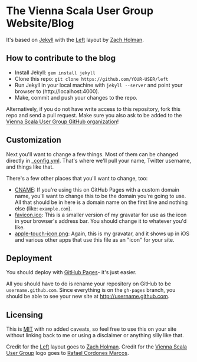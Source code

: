 # The Vienna Scala User Group Website/Blog

It's based on [Jekyll](https://github.com/mojombo/jekyll) with the [Left](https://github.com/holman/left) layout by [Zach Holman](http://zachholman.com/).

## How to contribute to the blog

- Install Jekyll: `gem install jekyll`
- Clone this repo: `git clone https://github.com/YOUR-USER/left`
- Run Jekyll in your local machine with `jekyll --server` and point your browser to (http://localhost:4000).
- Make, commit and push your changes to the repo.

Alternatively, if you do not have write access to this repository, fork this repo and send a pull request. 
Make sure you also ask to be added to the [Vienna Scala User Group GitHub organization](https://github.com/scala-vienna)!

## Customization

Next you'll want to change a few things. Most of them can be changed directly in
[_config.yml](https://github.com/holman/left/blob/gh-pages/_config.yml). That's
where we'll pull your name, Twitter username, and things like that.

There's a few other places that you'll want to change, too:

- [CNAME](https://github.com/holman/left/blob/gh-pages/CNAME): If you're using
  this on GitHub Pages with a custom domain name, you'll want to change this
  to be the domain you're going to use. All that should be in here is a
  domain name on the first line and nothing else (like: `example.com`).
- [favicon.ico](https://github.com/holman/left/blob/gh-pages/favicon.ico): This
  is a smaller version of my gravatar for use as the icon in your browser's
  address bar. You should change it to whatever you'd like.
- [apple-touch-icon.png](https://github.com/holman/left/blob/gh-pages/apple-touch-icon.png):
  Again, this is my gravatar, and it shows up in iOS and various other apps
  that use this file as an "icon" for your site.

## Deployment

You should deploy with [GitHub Pages](http://pages.github.com)- it's just
easier.

All you should have to do is rename your repository on GitHub to be
`username.github.com`. Since everything is on the `gh-pages` branch, you
should be able to see your new site at <http://username.github.com>.

## Licensing

This is [MIT](https://github.com/holman/left/blob/gh-pages/LICENSE) with no
added caveats, so feel free to use this on your site without linking back to
me or using a disclaimer or anything silly like that.

Credit for the [Left](https://github.com/holman/left) layout goes to [Zach Holman](http://zachholman.com/).
Credit for the [Vienna Scala User Group](http://scala-vienna.org) logo goes to [Rafael Cordones Marcos](http://github.com/rafacm).
